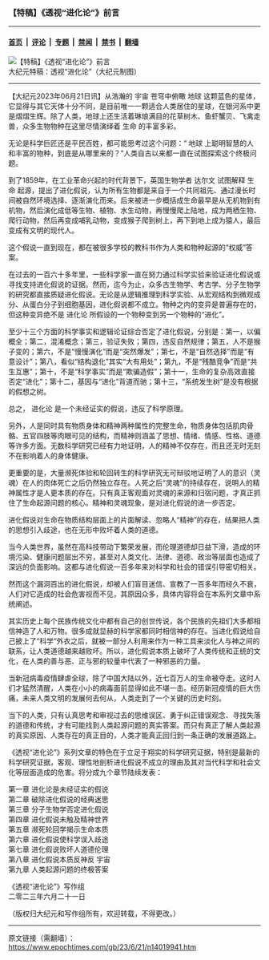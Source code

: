 ### 【特稿】《透视“进化论”》前言

---

#### [首页](../../../..?n14019941) &nbsp;|&nbsp; [评论](../../../../../epoch-comment?n14019941) &nbsp;|&nbsp; [专题](../../../../../epoch-special?n14019941) &nbsp;|&nbsp; [禁闻](../../../../../epoch-news?n14019941) &nbsp;|&nbsp; [禁书](../../../../../books?n14019941) &nbsp;|&nbsp; [翻墙](https://github.com/gfw-breaker/nogfw/blob/master/README.md?n14019941)


<div><img alt="【特稿】《透视“进化论”》前言" class="attachment-djy_600_400 size-djy_600_400 wp-post-image" src="https://i.epochtimes.com/assets/uploads/2023/06/id14019942-100c4727a26c9e0b131dda7bfef5c779-600x400.jpg"/>
<div class="caption">
 大纪元特稿：透视“进化论”（大纪元制图）
</div></div><hr/><div class="post_content" id="artbody" itemprop="articleBody">
 <!-- article content begin -->
 <p>
  【大纪元2023年06月21日讯】从浩瀚的
  <ok href="https://www.epochtimes.com/gb/tag/%E5%AE%87%E5%AE%99.html">
   宇宙
  </ok>
  苍穹中俯瞰
  <ok href="https://www.epochtimes.com/gb/tag/%E5%9C%B0%E7%90%83.html">
   地球
  </ok>
  这颗蓝色的星体，它显得与其它天体十分不同，是目前唯一一颗适合人类居住的星球，在银河系中更是熠熠生辉。除了人类，地球上还生活着琳琅满目的花草树木、鱼虾蟹贝、飞禽走兽，众多生物物种在这里尽情演绎着
  <ok href="https://www.epochtimes.com/gb/tag/%E7%94%9F%E5%91%BD.html">
   生命
  </ok>
  的丰富多彩。
 </p>
 <p>
  无论是科学巨匠还是平民百姓，都可能思考过这个问题：“
  <ok href="https://www.epochtimes.com/gb/tag/%E5%9C%B0%E7%90%83.html">
   地球
  </ok>
  上聪明智慧的人和丰富的物种，到底是从哪里来的？”人类自古以来都一直在试图探索这个终极问题。
 </p>
 <p>
  到了1859年，在工业革命兴起的时代背景下，英国生物学者
  <ok href="https://www.epochtimes.com/gb/tag/%E8%BE%BE%E5%B0%94%E6%96%87.html">
   达尔文
  </ok>
  试图解释
  <ok href="https://www.epochtimes.com/gb/tag/%E7%94%9F%E5%91%BD.html">
   生命
  </ok>
  起源，提出了进化假说，认为所有生物都是来自于一个共同祖先、通过漫长时间被自然环境选择、逐渐演化而来。后来被进一步概括成生命最早是从无机物到有机物，然后演化成低等生物、植物、水生动物，再慢慢爬上陆地，成为两栖生物、爬行动物，然后再变成哺乳动物，变成猴子爬到树上，再下到地上成为猿人，最后变成有文明的现代人。
 </p>
 <p>
  这个假说一直到现在，都在被很多学校的教科书作为人类和物种起源的“权威”答案。
 </p>
 <p>
  在过去的一百六十多年里，一些科学家一直在努力通过科学实验来验证进化假说或寻找支持进化假说的证据。然而，迄今为止，众多古生物学、考古学、分子生物学的研究都直接质疑进化假说。无论是从逻辑推理到科学实验、从宏观结构到微观成分、从蛋白分子到细胞基因，进化假说都不成立。物种之内的变异是普遍存在的，但这种变异绝不是
  <ok href="https://www.epochtimes.com/gb/tag/%E8%BF%9B%E5%8C%96%E8%AE%BA.html">
   进化论
  </ok>
  所假设的一个物种变到另一个物种的“进化”。
 </p>
 <p>
  至少十三个方面的科学事实和逻辑论证综合否定了进化假说，分别是：第一，以偏概全；第二，混淆概念；第三，验证失败；第四，违反自然规律；第五，人不是猴子变的；第六，不是“慢慢演化”而是“突然爆发”；第七，不是“自然选择”而是“有意设计”；第八，看似“结构退化”其实“大有用处”；第九，不是“残酷竞争”而是“共生互惠”；第十，不是“科学事实”而是“欺骗造假”；第十一，生命的复杂高效直接否定“进化”；第十二，​​基因与“进化”背道而驰；第十三，“系统发生树”是没有根据的假想之树。
 </p>
 <p>
  总之，
  <ok href="https://www.epochtimes.com/gb/tag/%E8%BF%9B%E5%8C%96%E8%AE%BA.html">
   进化论
  </ok>
  是一个未经证实的假说，违反了科学原理。
 </p>
 <p>
  另外，人是同时具有物质身体和精神两种属性的完整生命，物质身体包括肌肉骨骼、五官四肢等肉眼可见的结构，而精神则涵盖了思想、情绪、情感、性格、道德等许多方面。无数科学研究已经有力地证明，人的精神不仅存在，而且还无时无刻不在影响着人的身体健康。
 </p>
 <p>
  更重要的是，大量濒死体验和轮回转生的科学研究无可辩驳地证明了人的意识（灵魂）在人的肉体死亡之后仍然独立存在。人死之后“灵魂”的持续存在，说明人的精神属性才是人更本质的存在。只有真正客观面对灵魂的来源和归宿问题，才真正抓住了生命起源问题的核心。精神和灵魂现象，是对进化假说的进一步否定。
 </p>
 <p>
  进化假说对生命在物质结构层面上的片面解读、忽略人“精神”的存在，结果把人类的思想引入歧途，也在无形中败坏着人类的道德。
 </p>
 <p>
  当今人类世界，虽然在高科技带动下繁荣发展，而伦理道德却日益下滑，造成的环境污染、健康问题层出不穷，甚至对人类文化、法律、道德、政治等层面也造成了深远的负面影响。这都与进化假说一百多年来对科学和社会的错误引导密切相关。
 </p>
 <p>
  然而这个漏洞百出的进化假说，却被人们盲目迷信、宣教了一百多年而经久不衰，人们对它造成的社会危害视而不见，其原因众多，具体内容将会在本系列文章中系统阐述。
 </p>
 <p>
  其实历史上每个民族传统文化中都有自己的创世传说，各个民族的先祖们大多都相信神造了人和万物。很多成就显赫的科学家都同时相信神的存在。当进化假说给自己披上了“科学”外衣之后，就被一部分人利用来作为一种工具来淡化人与神之间的联系，让人类道德越来越败坏。所以，进化假说本质上破坏了人类传统和正统的文化，在人类的善与恶、正与邪的较量中代表了一种邪恶的力量。
 </p>
 <p>
  当新冠病毒疫情肆虐全球，除了中国大陆以外，近七百万人的生命被夺走。这时人们才猛然清醒，人类在小小的病毒面前显得如此不堪一击。经历新冠疫情的巨大伤痛，未来人类文明的发展何去何从，人类走到了一个关键的历史时刻。
 </p>
 <p>
  当下的人类，只有认真思考和审视过去的思维误区、勇于纠正错误观念、寻找失落的道德和传统，才有可能找到人类起源问题的真实答案。而只有真正了解人类起源的真实原因、人类存在的真正目的，人类才能真正回归到一条正确的发展道路上。
 </p>
 <p>
  《透视“进化论”》系列文章的特色在于立足于翔实的科学研究证据，特别是最新的科学研究证据，客观、理性地剖析进化假说不成立的理由及其对当代科学和社会文化等层面造成的危害。将分成九个章节陆续发表：
 </p>
 <p>
  第一章 进化论是未经证实的假说
  <br/>
  第二章 破除进化假说的经典迷思
  <br/>
  第三章 分子生物学否定进化假说
  <br/>
  第四章 进化假说未触及精神世界
  <br/>
  第五章 濒死轮回学揭示生命本质
  <br/>
  第六章 进化假说使科学误入歧途
  <br/>
  第七章 进化假说败坏人道德伦理
  <br/>
  第八章 进化假说本质反神反
  <ok href="https://www.epochtimes.com/gb/tag/%E5%AE%87%E5%AE%99.html">
   宇宙
  </ok>
  <br/>
  第九章 人类起源问题的终极答案
 </p>
 <p>
  《透视“进化论”》写作组
  <br/>
  二零二三年六月二十一日
 </p>
 <p>
  （版权归大纪元和写作组所有，欢迎转载，不得更改。）
 </p>
 <!-- article content end -->
 <div id="below_article_ad">
 </div>
</div>


---

原文链接（需翻墙）：https://www.epochtimes.com/gb/23/6/21/n14019941.htm